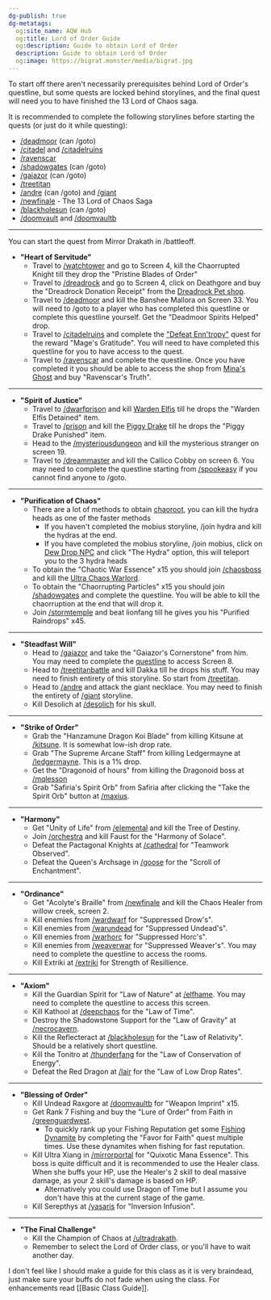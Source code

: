 ```yaml
---
dg-publish: true
dg-metatags:
  og:site_name: AQW Hub
  og:title: Lord of Order Guide
  og:description: Guide to obtain Lord of Order
  description: Guide to obtain Lord of Order
  og:image: https://bigrat.monster/media/bigrat.jpg
---
```

To start off there aren't necessarily prerequisites behind Lord of Order's questline, but some quests are locked behind storylines, and the final quest will need you to have finished the 13 Lord of Chaos saga. 

It is recommended to complete the following storylines before starting the quests (or just do it while questing):
- [/deadmoor](http://aqwwiki.wikidot.com/deadmoor) (can /goto)
- [/citadel](http://aqwwiki.wikidot.com/citadel) and [/citadelruins](http://aqwwiki.wikidot.com/citadel-ruins)
- [/ravenscar](http://aqwwiki.wikidot.com/ravenscar)
- [/shadowgates](http://aqwwiki.wikidot.com/shadow-gates) (can /goto)
- [/gaiazor](http://aqwwiki.wikidot.com/gaiazor-location) (can /goto)
- [/treetitan](http://aqwwiki.wikidot.com/tree-titan)
- [/andre](http://aqwwiki.wikidot.com/andre) (can /goto) and [/giant](http://aqwwiki.wikidot.com/giant-tale) 
- [/newfinale](http://aqwwiki.wikidot.com/new-finale) - The 13 Lord of Chaos Saga
- [/blackholesun](http://aqwwiki.wikidot.com/black-hole-sun) (can /goto)
- [/doomvault](http://aqwwiki.wikidot.com/doom-vault) and [/doomvaultb](http://aqwwiki.wikidot.com/doom-vault-b)


---

You can start the quest from Mirror Drakath in /battleoff.

- **"Heart of Servitude"**
	- Travel to [/watchtower](http://aqwwiki.wikidot.com/amberheart-watchtower) and go to Screen 4, kill the Chaorrupted Knight till they drop the "Pristine Blades of Order"
	- Travel to [/dreadrock](http://aqwwiki.wikidot.com/dreadrock-citadel) and go to Screen 4, click on Deathgore and buy the "Dreadrock Donation Receipt" from the [Dreadrock Pet shop](http://aqwwiki.wikidot.com/dreadrock-citadel).
	- Travel to [/deadmoor](http://aqwwiki.wikidot.com/deadmoor) and kill the Banshee Mallora on Screen 33. You will need to /goto to a player who has completed this questline or complete this questline yourself. Get the "Deadmoor Spirits Helped" drop.
	- Travel to [/citadelruins](http://aqwwiki.wikidot.com/citadel-ruins) and complete the ["Defeat Enn'tropy"](http://aqwwiki.wikidot.com/polish-s-quests#2) quest for the reward "Mage's Gratitude". You will need to have completed this questline for you to have access to the quest.
	- Travel to [/ravenscar](http://aqwwiki.wikidot.com/ravenscar) and complete the questline. Once you have completed it you should be able to access the shop from [Mina's Ghost](http://aqwwiki.wikidot.com/mina-s-ghost) and buy "Ravenscar's Truth".

---

- **"Spirit of Justice"**
	- Travel to [/dwarfprison](http://aqwwiki.wikidot.com/dwarf-prison) and kill [Warden Elfis](http://aqwwiki.wikidot.com/warden-elfis) till he drops the "Warden Elfis Detained" item.
	- Travel to [/prison](http://aqwwiki.wikidot.com/prison) and kill the [Piggy Drake](http://aqwwiki.wikidot.com/piggy-drake) till he drops the "Piggy Drake Punished" item.
	- Head to the [/mysteriousdungeon](http://aqwwiki.wikidot.com/mysterious-dungeon) and kill the mysterious stranger on screen 19.
	- Travel to [/dreammaster](http://aqwwiki.wikidot.com/dream-master) and kill the Callico Cobby on screen 6. You may need to complete the questline starting from [/spookeasy](http://aqwwiki.wikidot.com/spookeasy) if you cannot find anyone to /goto.

---

- **"Purification of Chaos"**
	- There are a lot of methods to obtain [chaoroot](http://aqwwiki.wikidot.com/chaoroot), you can kill the hydra heads as one of the faster methods
		- If you haven't completed the mobius storyline, /join hydra and kill the hydras at the end.
		- If you have completed the mobius storyline, /join mobius, click on [Dew Drop NPC](http://aqwwiki.wikidot.com/dew-drop) and click "The Hydra" option, this will teleport you to the 3 hydra heads
	- To obtain the "Chaotic War Essence" x15 you should join [/chaosboss](http://aqwwiki.wikidot.com/chaos-boss) and kill the [Ultra Chaos Warlord](http://aqwwiki.wikidot.com/ultra-chaos-warlord).
	- To obtain the "Chaorrupting Particles" x15 you should join [/shadowgates](http://aqwwiki.wikidot.com/shadow-gates) and complete the questline. You will be able to kill the chaorruption at the end that will drop it.
	- Join [/stormtemple](http://aqwwiki.wikidot.com/the-storm-temple) and beat lionfang till he gives you his "Purified Raindrops" x45.

---

- **"Steadfast Will"**
	- Head to [/gaiazor](http://aqwwiki.wikidot.com/gaiazor-location) and take the "Gaiazor's Cornerstone" from him. You may need to complete the [questline](http://aqwwiki.wikidot.com/ravinos-brightglade-s-quests#4) to access Screen 8.
	- Head to [/treetitanbattle](http://aqwwiki.wikidot.com/tree-titan-battle) and kill Dakka till he drops his stuff. You may need to finish entirety of this storyline. So start from [/treetitan](http://aqwwiki.wikidot.com/tree-titan).
	- Head to [/andre](http://aqwwiki.wikidot.com/andre) and attack the giant necklace. You may need to finish the entirety of [/giant](http://aqwwiki.wikidot.com/giant-tale) storyline.
	- Kill Desolich at [/desolich](http://aqwwiki.wikidot.com/desolich-location) for his skull.

---

- **"Strike of Order"**
	- Grab the "Hanzamune Dragon Koi Blade" from killing Kitsune at [/kitsune](http://aqwwiki.wikidot.com/kitsune-s-lair). It is somewhat low-ish drop rate.
	- Grab "The Supreme Arcane Staff" from killing Ledgermayne at [/ledgermayne](http://aqwwiki.wikidot.com/ledgermayne-location). This is a 1% drop.
	- Get the "Dragonoid of hours" from killing the Dragonoid boss at [/mqlesson](http://aqwwiki.wikidot.com/mq-lesson)
	- Grab "Safiria's Spirit Orb" from Safiria after clicking the "Take the Spirit Orb" button at [/maxius](http://aqwwiki.wikidot.com/maxius).

---

- **"Harmony"**
	- Get "Unity of Life" from [/elemental](http://aqwwiki.wikidot.com/elemental) and kill the Tree of Destiny.
	- Join [/orchestra](http://aqwwiki.wikidot.com/orkestra) and kill Faust for the "Harmony of Solace".
	- Defeat the Pactagonal Knights at [/cathedral](http://aqwwiki.wikidot.com/cathedral-of-time) for "Teamwork Observed".
	- Defeat the Queen's Archsage in [/goose](http://aqwwiki.wikidot.com/cysero-s-secret) for the "Scroll of Enchantment".

---

- **"Ordinance"**
	- Get "Acolyte's Braille" from [/newfinale](http://aqwwiki.wikidot.com/new-finale) and kill the Chaos Healer from willow creek, screen 2.
	- Kill enemies from [/wardwarf](http://aqwwiki.wikidot.com/dwarf-war-location) for "Suppressed Drow's".
	- Kill enemies from [/warundead](http://aqwwiki.wikidot.com/undead-war-location) for "Suppressed Undead's".
	- Kill enemies from [/warhorc](http://aqwwiki.wikidot.com/horc-war-location) for "Suppressed Horc's".
	- Kill enemies from [/weaverwar](http://aqwwiki.wikidot.com/weaver-war) for "Suppressed Weaver's". You may need to complete the questline to access the rooms.
	- Kill Extriki at [/extriki](http://aqwwiki.wikidot.com/extriki-location) for Strength of Resillience.

---

- **"Axiom"**
	- Kill the Guardian Spirit for "Law of Nature" at [/elfhame](http://aqwwiki.wikidot.com/elfhame). You may need to complete the questline to access this screen.
	- Kill Kathool at [/deepchaos](http://aqwwiki.wikidot.com/deep-chaos) for the "Law of Time".
	- Destroy the Shadowstone Support for the "Law of Gravity" at [/necrocavern](http://aqwwiki.wikidot.com/necropolis-cavern).
	- Kill the Reflecteract at [/blackholesun](http://aqwwiki.wikidot.com/black-hole-sun) for the "Law of Relativity". Should be a relatively short questline.
	- Kill the Tonitro at [/thunderfang](http://aqwwiki.wikidot.com/thunderfang-spire) for the "Law of Conservation of Energy".
	- Defeat the Red Dragon at [/lair](http://aqwwiki.wikidot.com/lair) for the "Law of Low Drop Rates".

---

- **"Blessing of Order"**
	- Kill Undead Raxgore at [/doomvaultb](http://aqwwiki.wikidot.com/doom-vault-b) for "Weapon Imprint" x15.
	- Get Rank 7 Fishing and buy the "Lure of Order" from Faith in [/greenguardwest](http://aqwwiki.wikidot.com/greenguard-west).
		- To quickly rank up your Fishing Reputation get some [Fishing Dynamite](http://aqwwiki.wikidot.com/fishing-dynamite) by completing the "Favor for Faith" quest multiple times. Use these dynamites when fishing for fast reputation.
	- Kill Ultra Xiang in [/mirrorportal](http://aqwwiki.wikidot.com/mirror-portal) for "Quixotic Mana Essence". This boss is quite difficult and it is recommended to use the Healer class. When she buffs your HP, use the Healer's 2 skill to deal massive damage, as your 2 skill's damage is based on HP.
		- Alternatively you could use Dragon of Time but I assume you don't have this at the current stage of the game.
	- Kill Serepthys at [/yasaris](http://aqwwiki.wikidot.com/yasaris) for "Inversion Infusion".

---

- **"The Final Challenge"**
	- Kill the Champion of Chaos at [/ultradrakath](http://aqwwiki.wikidot.com/ultra-drakath). 
	- Remember to select the Lord of Order class, or you'll have to wait another day.


I don't feel like I should make a guide for this class as it is very braindead, just make sure your buffs do not fade when using the class. For enhancements read [[Basic Class Guide]].